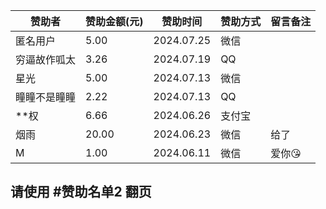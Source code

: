 | 赞助者 | 赞助金额(元) | 赞助时间 | 赞助方式 | 留言备注 |
| --- | --- | --- | -- | --- |
| 匿名用户 | 5.00 | 2024.07.25 | 微信 | |
| 穷逼故作呱太 | 3.26 | 2024.07.19 | QQ | |
| 星光 | 5.00 | 2024.07.13 | 微信 | |
| 瞳瞳不是瞳瞳 | 2.22 | 2024.07.13 | QQ | |
| **权 | 6.66 | 2024.06.26 | 支付宝 | |
| 烟雨 | 20.00 | 2024.06.23 | 微信 | 给了 |
| M | 1.00 | 2024.06.11 | 微信 | 爱你😘 |

## 请使用 #赞助名单2 翻页